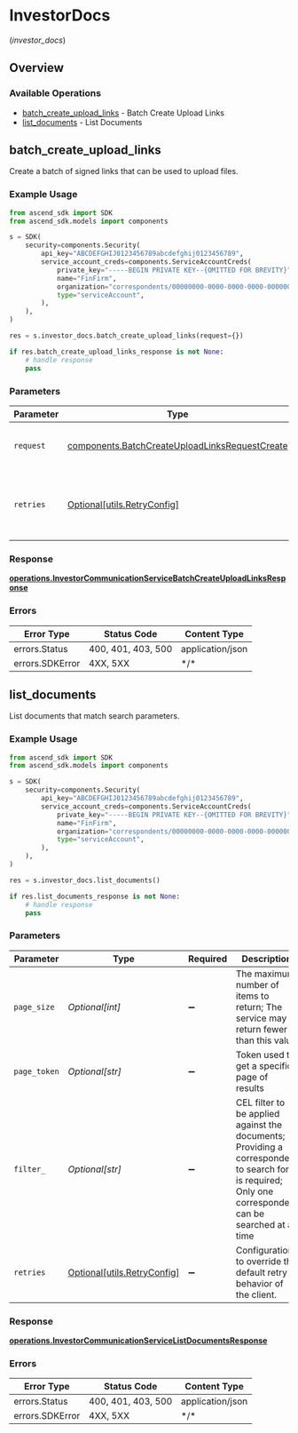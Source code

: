 # InvestorDocs
(*investor_docs*)

## Overview

### Available Operations

* [batch_create_upload_links](#batch_create_upload_links) - Batch Create Upload Links
* [list_documents](#list_documents) - List Documents

## batch_create_upload_links

Create a batch of signed links that can be used to upload files.

### Example Usage

```python
from ascend_sdk import SDK
from ascend_sdk.models import components

s = SDK(
    security=components.Security(
        api_key="ABCDEFGHIJ0123456789abcdefghij0123456789",
        service_account_creds=components.ServiceAccountCreds(
            private_key="-----BEGIN PRIVATE KEY--{OMITTED FOR BREVITY}",
            name="FinFirm",
            organization="correspondents/00000000-0000-0000-0000-000000000000",
            type="serviceAccount",
        ),
    ),
)

res = s.investor_docs.batch_create_upload_links(request={})

if res.batch_create_upload_links_response is not None:
    # handle response
    pass

```

### Parameters

| Parameter                                                                                                        | Type                                                                                                             | Required                                                                                                         | Description                                                                                                      |
| ---------------------------------------------------------------------------------------------------------------- | ---------------------------------------------------------------------------------------------------------------- | ---------------------------------------------------------------------------------------------------------------- | ---------------------------------------------------------------------------------------------------------------- |
| `request`                                                                                                        | [components.BatchCreateUploadLinksRequestCreate](../../models/components/batchcreateuploadlinksrequestcreate.md) | :heavy_check_mark:                                                                                               | The request object to use for the request.                                                                       |
| `retries`                                                                                                        | [Optional[utils.RetryConfig]](../../models/utils/retryconfig.md)                                                 | :heavy_minus_sign:                                                                                               | Configuration to override the default retry behavior of the client.                                              |

### Response

**[operations.InvestorCommunicationServiceBatchCreateUploadLinksResponse](../../models/operations/investorcommunicationservicebatchcreateuploadlinksresponse.md)**

### Errors

| Error Type         | Status Code        | Content Type       |
| ------------------ | ------------------ | ------------------ |
| errors.Status      | 400, 401, 403, 500 | application/json   |
| errors.SDKError    | 4XX, 5XX           | \*/\*              |

## list_documents

List documents that match search parameters.

### Example Usage

```python
from ascend_sdk import SDK
from ascend_sdk.models import components

s = SDK(
    security=components.Security(
        api_key="ABCDEFGHIJ0123456789abcdefghij0123456789",
        service_account_creds=components.ServiceAccountCreds(
            private_key="-----BEGIN PRIVATE KEY--{OMITTED FOR BREVITY}",
            name="FinFirm",
            organization="correspondents/00000000-0000-0000-0000-000000000000",
            type="serviceAccount",
        ),
    ),
)

res = s.investor_docs.list_documents()

if res.list_documents_response is not None:
    # handle response
    pass

```

### Parameters

| Parameter                                                                                                                                             | Type                                                                                                                                                  | Required                                                                                                                                              | Description                                                                                                                                           |
| ----------------------------------------------------------------------------------------------------------------------------------------------------- | ----------------------------------------------------------------------------------------------------------------------------------------------------- | ----------------------------------------------------------------------------------------------------------------------------------------------------- | ----------------------------------------------------------------------------------------------------------------------------------------------------- |
| `page_size`                                                                                                                                           | *Optional[int]*                                                                                                                                       | :heavy_minus_sign:                                                                                                                                    | The maximum number of items to return; The service may return fewer than this value                                                                   |
| `page_token`                                                                                                                                          | *Optional[str]*                                                                                                                                       | :heavy_minus_sign:                                                                                                                                    | Token used to get a specific page of results                                                                                                          |
| `filter_`                                                                                                                                             | *Optional[str]*                                                                                                                                       | :heavy_minus_sign:                                                                                                                                    | CEL filter to be applied against the documents; Providing a correspondent to search for is required; Only one correspondent can be searched at a time |
| `retries`                                                                                                                                             | [Optional[utils.RetryConfig]](../../models/utils/retryconfig.md)                                                                                      | :heavy_minus_sign:                                                                                                                                    | Configuration to override the default retry behavior of the client.                                                                                   |

### Response

**[operations.InvestorCommunicationServiceListDocumentsResponse](../../models/operations/investorcommunicationservicelistdocumentsresponse.md)**

### Errors

| Error Type         | Status Code        | Content Type       |
| ------------------ | ------------------ | ------------------ |
| errors.Status      | 400, 401, 403, 500 | application/json   |
| errors.SDKError    | 4XX, 5XX           | \*/\*              |